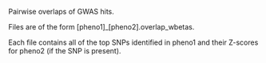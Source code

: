 Pairwise overlaps of GWAS hits. 

Files are of the form [pheno1]_[pheno2].overlap_wbetas. 

Each file contains all of the top SNPs identified in pheno1 and their Z-scores for pheno2 (if the SNP is present). 
